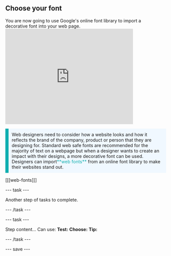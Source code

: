 ## Choose your font

<div style="display: flex; flex-wrap: wrap">
<div style="flex-basis: 200px; flex-grow: 1; margin-right: 15px;">
You are now going to use Google's online font library to import a decorative font into your web page. 
</div>
<div>
<iframe src="https://trinket.io/embed/html/d885c71711?outputOnly=true" width="400" height="300" frameborder="0" marginwidth="0" marginheight="0" allowfullscreen></iframe>
</div>
</div>

<p style="border-left: solid; border-width:10px; border-color: #0faeb0; background-color: aliceblue; padding: 10px;">
Web designers need to consider how a website looks and how it reflects the brand of the company, product or person that they are designing for. Standard web safe fonts are recommended for the majority of text on a webpage but when a designer wants to create an impact with their designs, a more decorative font can be used. Designers can import<span style="color: #0faeb0">**web fonts**</span> from an online font library to make their websites stand out.</p>

[[[web-fonts]]]

--- task ---

Another step of tasks to complete.

--- /task ---

--- task ---

Step content... 
Can use:
**Test:**
**Choose:**
**Tip:**

--- /task ---

--- save ---